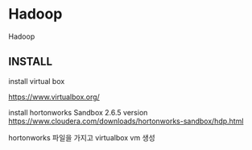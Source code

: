# Hadoop
Hadoop 



## INSTALL 

install virtual box

https://www.virtualbox.org/

install hortonworks Sandbox 
2.6.5 version
https://www.cloudera.com/downloads/hortonworks-sandbox/hdp.html

hortonworks 파일을 가지고 virtualbox vm 생성

